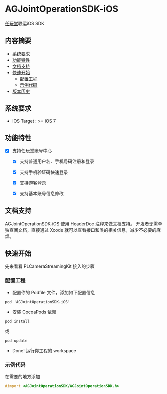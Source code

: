 # AGJointOperationSDK-iOS
[任玩堂](http://appgame.com)联运iOS SDK
## 内容摘要
- [系统要求](#系统要求)
- [功能特性](#功能特性)
- [文档支持](#文档支持)
- [快速开始](#快速开始)
	- [配置工程](#配置工程)
	- [示例代码](#示例代码)
- [版本历史](#版本历史)
## 系统要求

- iOS Target : >= iOS 7

## 功能特性

- [x] 支持任玩堂账号中心
	- [x] 支持普通用户名、手机号码注册和登录
	- [x] 支持手机验证码快速登录
	- [x] 支持游客登录
	- [x] 支持基本账号信息修改



## 文档支持

AGJointOperationSDK-iOS 使用 HeaderDoc 注释来做文档支持。
开发者无需单独查阅文档，直接通过 Xcode 就可以查看接口和类的相关信息，减少不必要的麻烦。
## 快速开始

先来看看 PLCameraStreamingKit 接入的步骤

### 配置工程

- 配置你的 Podfile 文件，添加如下配置信息

```shell
pod 'AGJointOperationSDK-iOS'
```

- 安装 CocoaPods 依赖

```shell
pod install
```

或

```shell
pod update
```

- Done! 运行你工程的 workspace

### 示例代码

在需要的地方添加

```Objective-C
#import <AGJointOperationSDK/AGJointOperationSDK.h>
```

